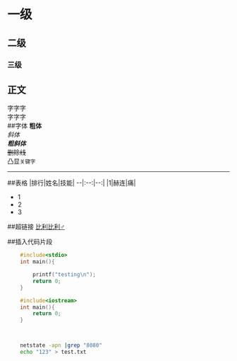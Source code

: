 


# 一级
## 二级
### 三级



## 正文
字字字<br>
字字字<br>
##字体
**粗体**<br>
*斜体*<br>
***粗斜体***<br>
~~删除线~~<br>
凸显`关键字`<br>

---------------

##表格
|排行|姓名|技能|
--|:--:|--:|
|1|赫连|痛|

* 1
* 2
 * 3



##超链接
[比利比利♂](https://www.bilibili.com "van♂游戏")

##插入代码片段
```c
	#include<stdio>
	int main(){

		printf("testing\n");
		return 0;
	}

```
```cpp
	#include<iostream>
	int main(){
		return 0;
	}
```
```python
```
```java
```
```bash
	netstate -apn |grep "8080"
	echo "123" > test.txt
```



